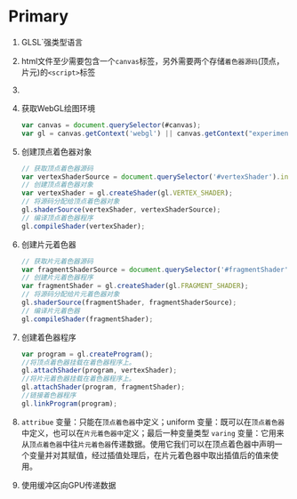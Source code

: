 # Primary

1. GLSL`强类型语言

2. html文件至少需要包含一个`canvas`标签，另外需要两个存储`着色器源码`(顶点，片元)的`<script>`标签

3. 

   1. 获取WebGL绘图环境

      ```js
      var canvas = document.querySelector(#canvas);
      var gl = canvas.getContext('webgl') || canvas.getContext("experimental-webgl");//加实验前缀做浏览器兼容处理
      ```

   2. 创建顶点着色器对象

      ```js
      // 获取顶点着色器源码
      var vertexShaderSource = document.querySelector('#vertexShader').innerHTML;
      // 创建顶点着色器对象
      var vertexShader = gl.createShader(gl.VERTEX_SHADER);
      // 将源码分配给顶点着色器对象
      gl.shaderSource(vertexShader, vertexShaderSource);
      // 编译顶点着色器程序
      gl.compileShader(vertexShader);
      ```

   3. 创建片元着色器

      ```js
      // 获取片元着色器源码
      var fragmentShaderSource = document.querySelector('#fragmentShader').innerHTML;
      // 创建片元着色器程序
      var fragmentShader = gl.createShader(gl.FRAGMENT_SHADER);
      // 将源码分配给片元着色器对象
      gl.shaderSource(fragmentShader, fragmentShaderSource);
      // 编译片元着色器
      gl.compileShader(fragmentShader);
      ```

   4. 创建着色器程序

      ```js
      var program = gl.createProgram();
      //将顶点着色器挂载在着色器程序上。
      gl.attachShader(program, vertexShader); 
      //将片元着色器挂载在着色器程序上。
      gl.attachShader(program, fragmentShader);
      //链接着色器程序
      gl.linkProgram(program);
      ```

   5. `attribue` 变量：只能在`顶点着色器`中定义；uniform 变量：既可以在`顶点着色器`中定义，也可以在`片元着色器中`定义；最后一种变量类型 `varing` 变量：它用来从`顶点着色器`中往`片元着色器`传递数据。使用它我们可以在顶点着色器中声明一个变量并对其赋值，经过插值处理后，在片元着色器中取出插值后的值来使用。

4. 使用缓冲区向GPU传递数据